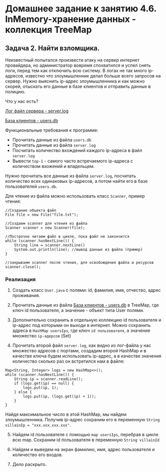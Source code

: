 # Домашнее задание к занятию 4.6. InMemory-хранение данных - коллекция TreeMap

## Задача 2. Найти взломщика.

Неизвестный попытался произвести атаку на сервер интернет провайдера, но администратор вовремя спохватился и успел снять логи,
перед тем как отключить всю систему. В логах не так много ip-адресов, известно что злоумышленник делал больше всего запросов на сервер.
Нужно выяснить ip-адрес злоумышленника и как можно скорей, отыскать его данные в базе клиентов и отправить данные в полицию.

Что у нас есть?

[Лог файл сервера - server.log](./server.log)

[База клиентов - users.db](./users.db)

Функциональные требования к программе:
* Прочитать данные из файла `users.db`
* Прочитать данные из файла `server.log`
* Посчитать количество вхождений каждого ip-адреса в файл `server.log`
* Вывести `top-1` - самого часто встречаемого ip-адреса с количеством вхожений и владельцем. 

Нужно прочитать все данные из файла `server.log`, посчитать количество всех одинаковых ip-адресов,
а потом найти его в базе пользователей `users.db`.

Для чтение из файла можно использовать класс `Scanner`, пример чтения:
```
//Создание объекта файл
File file = new File("file.txt");

//Создаем scanner для чтения из файла
Scanner scanner = new Scanner(file);

//Построчно читаем файл в цикле, пока файл не закончится
while (scanner.hasNextLine()) {
    String line = scanner.nextLine() 
    System.out.println(line); //вывод данных из файла (пример)
}

//закрываем scanner после чтения, для освобождения файла и ресурсов
scanner.close();
```

### Реализация

1. Создать класс `User.java` с полями: id, фамилия, имя, отчество, адрес проживания.
  
2. Прочитать данные из файла [База клиентов - users.db](./users.db) в TreeMap, где ключ id пользователя,
а значение - объект типа User полями.

3. Дополнительно сохранить в отдельную коллекцию id пользователя и ip-адрес под которыми он выходи в интернет.
Можно сохранить адреса в `HashMap usersIps`, где ключ `id пользователя`, а значение множество `ip-адерсов` (Set<String>)

4. Прочитать второй файл `server.log`, как видно из лог-файла у нас множество адресов с портами, создадим второй
HashMap и в качестве ключа будем использовать ip-адрес, а в качестве значения количество сколько раз он встретился нам
в файле:
```
Map<String, Integer> logs = new HashMap<>();
while (scanner.hasNextLine()) {
    String ip = scanner.readLine();
    if (logs.get(ip) == null) {
        logs.put(ip, 1);
    } else {
        logs.put(ip, (logs.get(ip) + 1));
    }
}
```
Найдя максимальное число в этой HashMap, мы найдем злоумышленника.
Получив ip-адрес сохраним его в переменную `String villainIp = "xxx.xxx.xxx.xxx"`.

5. Найдем id пользователя с помощью `map usersIps`, перебрав в цикле всю map.
Сохраним id пользователя в переменную `String villainId`

6. Найдем и выведем на экран фамилию, имя, адрес пользователя и количество его входов.

7. Дело раскрыто.
